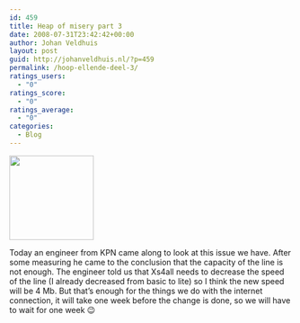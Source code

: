 ```yaml
---
id: 459
title: Heap of misery part 3
date: 2008-07-31T23:42:42+00:00
author: Johan Veldhuis
layout: post
guid: http://johanveldhuis.nl/?p=459
permalink: /hoop-ellende-deel-3/
ratings_users:
  - "0"
ratings_score:
  - "0"
ratings_average:
  - "0"
categories:
  - Blog
---
```

<img class="alignnone size-thumbnail wp-image-405" title="Network patchpanels" src="https://i2.wp.com/johanveldhuis.nl/wp-content/uploads/2008/07/netwerk_patchpanels-150x150.jpg?resize=150%2C150" alt="" width="150" height="150" data-recalc-dims="1" />

Today an engineer from KPN came along to look at this issue we have. After some measuring he came to the conclusion that the capacity of the line is not enough. The engineer told us that Xs4all needs to decrease the speed of the line (I already decreased from basic to lite) so I think the new speed will be 4 Mb. But that&#8217;s enough for the things we do with the internet connection, it will take one week before the change is done, so we will have to wait for one week 😉